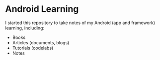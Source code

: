 # Android Learning

I started this repository to take notes of my Android (app and framework) learning, including:

- Books
- Articles (documents, blogs)
- Tutorials (codelabs)
- Notes
